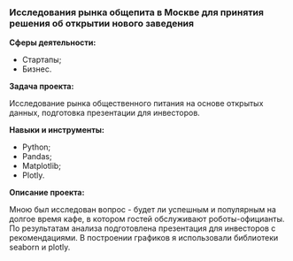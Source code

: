 ### Исследования рынка общепита в Москве для принятия решения об открытии нового заведения

**Сферы деятельности:**

- Стартапы;
- Бизнес.

**Задача проекта:**

Исследование рынка общественного питания на основе открытых данных, подготовка презентации для инвесторов.

**Навыки и инструменты:**

- Python;
- Pandas;
- Matplotlib;
- Plotly.

**Описание проекта:**

Мною был исследован вопрос - будет ли успешным и популярным на долгое время кафе, в котором гостей обслуживают роботы-официанты. По результатам анализа подготовлена презентация для инвесторов с рекомендациями. В построении графиков я использовали библиотеки seaborn и plotly. 
